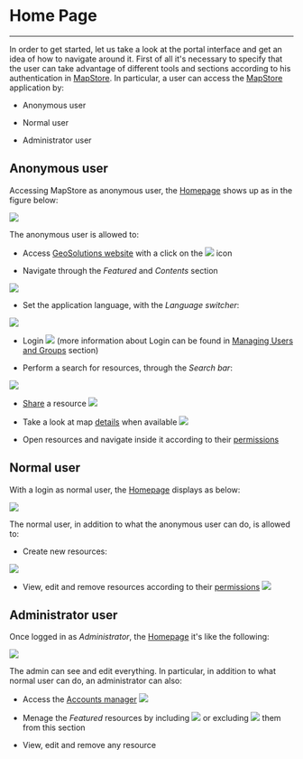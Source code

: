 # Home Page
***********

In order to get started, let us take a look at the portal interface and get an idea of how to navigate around it. First of all it's necessary to specify that the user can take advantage of different tools and sections according to his authentication in [MapStore](https://mapstore.geo-solutions.it/mapstore/#/). In particular, a user can access the [MapStore](https://mapstore.geo-solutions.it/mapstore/#/) application by:

* Anonymous user

* Normal user

* Administrator user

## Anonymous user

Accessing MapStore as anonymous user, the [Homepage](https://mapstore.geo-solutions.it/mapstore/#/) shows up as in the figure below:

<img src="../img/home-page/homepage-anonym.jpg" class="ms-docimage"/>

The anonymous user is allowed to:

* Access [GeoSolutions website](https://www.geo-solutions.it/) with a click on the <img src="../img/button/geosolutions-link.jpg" class="ms-docbutton"/> icon

* Navigate through the *Featured* and *Contents* section 

<img src="../img/home-page/feat-cont.jpg" class="ms-docimage"/>

* Set the application language, with the *Language switcher*:

<img src="../img/home-page/language-switcher.jpg" class="ms-docimage"  style="max-width:150px;"/>

* Login <img src="../img/button/login-b.jpg" class="ms-docbutton"/> (more information about Login can be found in [Managing Users and Groups](managing-users-and-groups.md) section)

* Perform a search for resources, through the *Search bar*:

<img src="../img/home-page/search-bar.jpg" class="ms-docimage"  style="max-width:500px;"/>

* [Share](share.md) a resource <img src="../img/button/share.jpg" class="ms-docbutton"/>

* Take a look at map [details](resources-properties.md#details) when available <img src="../img/button/details_button.jpg" class="ms-docbutton"/>

* Open resources and navigate inside it according to their [permissions](resources-properties.md#permission-rules)

## Normal user

With a login as normal user, the [Homepage](https://mapstore.geo-solutions.it/mapstore/#/) displays as below:

<img src="../img/home-page/homepage-user.jpg" class="ms-docimage" />

The normal user, in addition to what the anonymous user can do, is allowed to:

* Create new resources:

<img src="../img/home-page/new-res.jpg" class="ms-docimage" style="max-width:150px;"/>

* View, edit and remove resources according to their [permissions](resources-properties.md#permission-rules) <img src="../img/button/remove-edit.jpg" class="ms-docbutton"/>

## Administrator user

Once logged in as *Administrator*, the [Homepage](https://mapstore.geo-solutions.it/mapstore/#/) it's like the following:

<img src="../img/home-page/homepage-admin.jpg" class="ms-docimage" />

The admin can see and edit everything. In particular, in addition to what normal user can do, an administrator can also:

* Access the [Accounts manager](managing-users-and-groups.md) <img src="../img/button/acc-manager.jpg" class="ms-docbutton"/>

* Menage the *Featured* resources by including <img src="../img/button/featured.jpg" class="ms-docbutton"/> or excluding <img src="../img/button/unfeatured.jpg" class="ms-docbutton"/> them from this section

* View, edit and remove any resource
